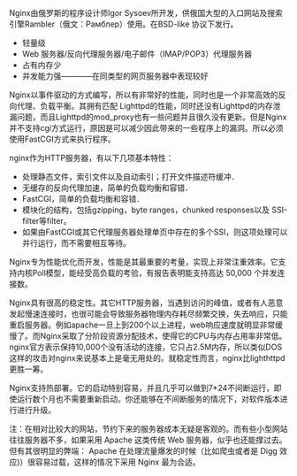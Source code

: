Nginx由俄罗斯的程序设计师Igor Sysoev所开发，供俄国大型的入口网站及搜索引擎Rambler（俄文：Рамблер）使用。在BSD-like 协议下发行。
- 轻量级
- Web 服务器/反向代理服务器/电子邮件（IMAP/POP3）代理服务器
- 占有内存少
- 并发能力强————在同类型的网页服务器中表现较好

Nginx以事件驱动的方式编写，所以有非常好的性能，同时也是一个非常高效的反向代理、负载平衡。其拥有匹配 Lighttpd的性能，同时还没有Lighttpd的内存泄漏问题，而且Lighttpd的mod_proxy也有一些问题并且很久没有更新。但是Nginx并不支持cgi方式运行，原因是可以减少因此带来的一些程序上的漏洞。所以必须使用FastCGI方式来执行程序。

nginx作为HTTP服务器，有以下几项基本特性：

- 处理静态文件，索引文件以及自动索引；打开文件描述符缓冲．
- 无缓存的反向代理加速，简单的负载均衡和容错．
- FastCGI，简单的负载均衡和容错．
- 模块化的结构，包括gzipping，byte ranges，chunked responses以及 SSI-filter等filter。
- 如果由FastCGI或其它代理服务器处理单页中存在的多个SSI，则这项处理可以并行运行，而不需要相互等待。

Nginx专为性能优化而开发，性能是其最重要的考量，实现上非常注重效率。它支持内核Poll模型，能经受高负载的考验，有报告表明能支持高达 50,000 个并发连接数。

Nginx具有很高的稳定性。其它HTTP服务器，当遇到访问的峰值，或者有人恶意发起慢速连接时，也很可能会导致服务器物理内存耗尽频繁交换，失去响应，只能重启服务器。例如apache一旦上到200个以上进程，web响应速度就明显非常缓慢了。而Nginx采取了分阶段资源分配技术，使得它的CPU与内存占用率非常低。nginx官方表示保持10,000个没有活动的连接，它只占2.5M内存，所以类似DOS这样的攻击对nginx来说基本上是毫无用处的。就稳定性而言，nginx比lighthttpd更胜一筹。

Nginx支持热部署。它的启动特别容易，并且几乎可以做到7*24不间断运行，即使运行数个月也不需要重新启动。你还能够在不间断服务的情况下，对软件版本进行进行升级。

注：在相对比较大的网站，节约下来的服务器成本无疑是客观的。而有些小型网站往往服务器不多，如果采用 Apache 这类传统 Web 服务器，似乎也还能撑过去。但有其很明显的弊端： Apache 在处理流量爆发的时候（比如爬虫或者是 Digg 效应)）很容易过载，这样的情况下采用 Nginx 最为合适。